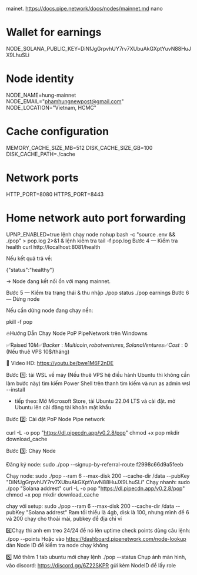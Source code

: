 
mainet. https://docs.pipe.network/docs/nodes/mainnet.md
nano
# Wallet for earnings
NODE_SOLANA_PUBLIC_KEY=DiNfJgGrpvhUY7rv7XUbuAkGXptYuvN88HuJX9LhuSLi

# Node identity
NODE_NAME=hung-mainnet
NODE_EMAIL="phamhungnewpost@gmail.com"
NODE_LOCATION="Vietnam, HCMC"

# Cache configuration
MEMORY_CACHE_SIZE_MB=512
DISK_CACHE_SIZE_GB=100
DISK_CACHE_PATH=./cache

# Network ports
HTTP_PORT=8080
HTTPS_PORT=8443

# Home network auto port forwarding
UPNP_ENABLED=true
lệnh chạy node 
nohup bash -c "source .env && ./pop" > pop.log 2>&1 &
lệnh kiêm tra 
tail -f pop.log
Bước 4 — Kiểm tra health
curl http://localhost:8081/health


Nếu kết quả trả về:

{"status":"healthy"}


→ Node đang kết nối ổn với mạng mainnet.

Bước 5 — Kiểm tra trạng thái & thu nhập
./pop status
./pop earnings
Bước 6 — Dừng node

Nếu cần dừng node đang chạy nền:

pkill -f pop

🔥Hướng Dẫn Chạy Node PoP PipeNetwork trên Windowns

✅Raised $10M
✅Backer: Multicoin, robot ventures, Solana Ventures
✅Cost: 0$ (Nếu thuê VPS 10$/tháng)

📱 Video HD: https://youtu.be/bwe1M6F2nDE

Bước 1️⃣: tải WSL về máy (Nếu thuê VPS hệ điều hành Ubuntu thì không cần làm bước này)
tìm kiếm Power Shell trên thanh tìm kiếm và run as admin
wsl --install
- tiếp theo: Mở Microsoft Store, tải Ubuntu 22.04 LTS và cài đặt.
mở Ubuntu lên cài đăng tài khoản mật khẩu

Bước 2️⃣: Cài đặt PoP Node Pipe network

curl -L -o pop "https://dl.pipecdn.app/v0.2.8/pop"
chmod +x pop
mkdir download_cache

Bước 3️⃣: Chạy Node

Đăng ký node:
sudo ./pop --signup-by-referral-route f2998c66d9a5feeb

Chạy node:
sudo ./pop --ram 6 --max-disk 200 --cache-dir /data --pubKey "DiNfJgGrpvhUY7rv7XUbuAkGXptYuvN88HuJX9LhuSLi"
Chạy nhanh: 
sudo ./pop "Solana addrest"
curl -L -o pop "https://dl.pipecdn.app/v0.2.8/pop" chmod +x pop mkdir download_cache

chạy với setup:
sudo ./pop --ram 6 --max-disk 200 --cache-dir /data --pubKey "Solana addrest"
Ram tối thiểu là 4gb, disk là 100, nhưng mình để 6 và 200 chạy cho thoải mái, pubkey để địa chỉ ví 

4️⃣Chạy thì anh em treo 24/24 để nó lên uptime check points dùng câu lệnh:
./pop --points
Hoặc vào https://dashboard.pipenetwork.com/node-lookup dán Node ID để kiểm tra node chạy không

5️⃣  Mở thêm 1 tab ubuntu mới chạy lệnh
./pop --status
Chụp ảnh màn hình, vào discord: https://discord.gg/6Z22SKPR gửi kèm NodeID để lấy role
